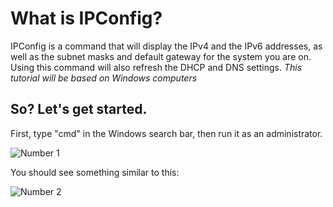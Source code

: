 # What is IPConfig?
IPConfig is a command that will display the IPv4 and the IPv6 addresses, as well as the subnet masks and default gateway for the system you are on.
Using this command will also refresh the DHCP and DNS settings.
*This tutorial will be based on Windows computers*
## So? Let's get started.
First, type "cmd" in the Windows search bar, then run it as an administrator.

![Number 1](https://xedricity.com/static/images/How%20to%20open%20command%20prompt%20as%20administrator.jpg)

You should see something similar to this:

![Number 2](https://media.geeksforgeeks.org/wp-content/uploads/20200318174134/How-cmd-looks.png)
